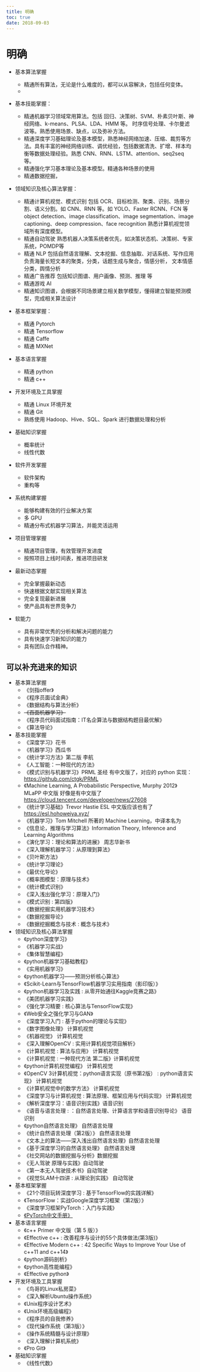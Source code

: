 ```yaml
---
title: 明确
toc: true
date: 2018-09-03
---
```


# 明确



- 基本算法掌握
    - 精通所有算法，无论是什么难度的，都可以从容解决，包括任何变体。
    -
- 基本技能掌握：
    - 精通机器学习领域常用算法。包括 回归、决策树、SVM、朴素贝叶斯、神经网络、k-means、PLSA、LDA、HMM 等。 时序信号处理、卡尔曼滤波等。熟悉使用场景、缺点，以及弥补方法。
    - 精通深度学习基础理论及基本模型，熟悉神经网络加速、压缩、裁剪等方法。具有丰富的神经网络训练、调优经验，包括数据清洗、扩增、样本均衡等数据处理经验。熟悉 CNN、RNN、LSTM、attention、seq2seq 等。
    - 精通强化学习基本理论及基本模型。精通各种场景的使用
    - 精通数据挖掘，
- 领域知识及核心算法掌握：
    - 精通计算机视觉、模式识别 包括 OCR、目标检测、聚类、识别、场景分割、语义分割。如 CNN、RNN 等。如 YOLO、Faster RCNN、FCN 等 object detection、image classification、image segmentation、image captioning、deep compression、face recognition 熟悉计算机视觉领域所有深度模型。
    - 精通自动驾驶 熟悉机器人决策系统者优先，如决策状态机、决策树、专家系统，POMDP等
    - 精通 NLP 包括自然语言理解、文本挖掘、信息抽取、对话系统、写作应用 负责海量长短文本的聚类，分类，话题生成与聚合，情感分析， 文本情感分类，舆情分析
    - 精通广告推荐 包括知识图谱、用户画像、预测、推理 等
    - 精通游戏 AI
    - 精通知识图谱，会根据不同场景建立相关数学模型，懂得建立智能预测模型，完成相关算法设计
- 基本框架掌握：
    - 精通 Pytorch
    - 精通 Tensorflow
    - 精通 Caffe
    - 精通 MXNet
- 基本语言掌握
    - 精通 python
    - 精通 c++
- 开发环境及工具掌握
    - 精通 Linux 环境开发
    - 精通 Git
    - 熟练使用 Hadoop、Hive、SQL、Spark 进行数据处理和分析
- 基础知识掌握
    - 概率统计
    - 线性代数
- 软件开发掌握
    - 软件架构
    - 重构等
- 系统构建掌握
    - 能够构建有效的行业解决方案
    - 多 GPU
    - 精通分布式机器学习算法，并能灵活运用
- 项目管理掌握
    - 精通项目管理，有效管理开发进度
    - 按照项目上线时间表，推进项目研发


- 最新动态掌握
    - 完全掌握最新动态
    - 快速根据文献实现相关算法
    - 完全复现最新进展
    - 使产品具有世界竞争力
- 软能力
    - 具有非常优秀的分析和解决问题的能力
    - 具有快速学习新知识的能力
    - 具有团队合作精神。




## 可以补充进来的知识

- 基本算法掌握
    - 《剑指offer》
    - 《程序员面试金典》
    - 《数据结构与算法分析》
    - ~~《百面机器学习》~~
    - 《程序员代码面试指南：IT名企算法与数据结构题目最优解》
    - 《算法导论》
- 基本技能掌握
    - 《深度学习》花书
    - 《机器学习》西瓜书
    - 《统计学习方法》第二版 李航
    - 《人工智能：一种现代的方法》
    - 《模式识别与机器学习》PRML  圣经 有中文版了，对应的 python 实现：https://github.com/ctgk/PRML
    - 《Machine Learning, A Probabilistic Perspective, Murphy 2012》MLaPP 中文版 好像是有中文版了 https://cloud.tencent.com/developer/news/27608
    - 《统计学习基础》Trevor Hastie ESL 中文版应该也有了 https://esl.hohoweiya.xyz/
    - 《机器学习》Tom Mitchell 所著的 Machine Learning，中译本名为
    - 《信息论，推理与学习算法》Information Theory, Inference and Learning Algorithms
    - 《演化学习：理论和算法的进展》 周志华新书
    - 《深入理解机器学习：从原理到算法》
    - 《贝叶斯方法》
    - 《统计学习理论》
    - 《最优化导论》
    - 《概率图模型：原理与技术》
    - 《统计模式识别》
    - 《深入浅出强化学习：原理入门》
    - 《模式识别 : 第四版》
    - 《数据挖掘实用机器学习技术》
    - 《数据挖掘导论》
    - 《数据挖掘概念与技术 : 概念与技术》
- 领域知识及核心算法掌握
    - 《python深度学习》
    - 《机器学习实战》
    - 《集体智慧编程》
    - 《python机器学习基础教程》
    - 《实用机器学习》
    - 《python机器学习——预测分析核心算法》
    - 《Scikit-Learn与TensorFlow机器学习实用指南（影印版）》
    - 《python机器学习及实践 : 从零开始通往Kaggle竞赛之路》
    - 《美团机器学习实践》
    - 《强化学习精要 : 核心算法与TensorFlow实现》
    - 《Web安全之强化学习与GAN》
    - 《深度学习入门 : 基于python的理论与实现》
    - 《数字图像处理》 计算机视觉
    - 《机器视觉》 计算机视觉
    - 《深入理解OpenCV : 实用计算机视觉项目解析》
    - 《计算机视觉 : 算法与应用》 计算机视觉
    - 《计算机视觉 : 一种现代方法 第二版》计算机视觉
    - 《python计算机视觉编程》 计算机视觉
    - 《OpenCV 3计算机视觉：python语言实现（原书第2版） : python语言实现》 计算机视觉
    - 《计算机视觉中的数学方法》 计算机视觉
    - 《深度学习与计算机视觉 : 算法原理、框架应用与代码实现》 计算机视觉
    - 《解析深度学习：语音识别实践》语音识别
    - 《语音与语言处理 : ：自然语言处理、计算语言学和语音识别导论》 语音识别
    - 《python自然语言处理》 自然语言处理
    - 《统计自然语言处理（第2版）》 自然语言处理
    - 《文本上的算法——深入浅出自然语言处理》自然语言处理
    - 《基于深度学习的自然语言处理》 自然语言处理
    - 《社交网站的数据挖掘与分析》数据挖掘
    - 《无人驾驶 原理与实践》自动驾驶
    - 《第一本无人驾驶技术书》自动驾驶
    - 《视觉SLAM十四讲 : 从理论到实践》 自动驾驶
- 基本框架掌握
    - 《21个项目玩转深度学习 : 基于TensorFlow的实践详解》
    - 《TensorFlow：实战Google深度学习框架（第2版）》
    - 《深度学习框架PyTorch：入门与实践》
    - [《PyTorch中文手册》](https://zhuanlan.zhihu.com/p/56932036)
- 基本语言掌握
    - 《c++ Primer 中文版（第 5 版）》
    - 《Effective c++ : 改善程序与设计的55个具体做法(第3版)》
    - 《Effective Modern c++ : 42 Specific Ways to Improve Your Use of c++11 and c++14》
    - 《python源码剖析》
    - 《python高性能编程》
    - 《Effective python》
- 开发环境及工具掌握
    - 《鸟哥的Linux私房菜》
    - 《深入解析Ubuntu操作系统》
    - 《Unix程序设计艺术》
    - 《Unix环境高级编程》
    - 《程序员的自我修养》
    - 《现代操作系统（第3版）》
    - 《操作系统精髓与设计原理》
    - 《深入理解计算机系统》
    - 《Pro Git》
- 基础知识掌握
    - 《线性代数》
